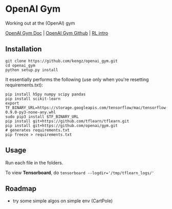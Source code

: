 # OpenAI Gym
Working out at the (OpenAI) gym

[OpenAI Gym Doc](https://gym.openai.com/docs) | [OpenAI Gym Github](https://github.com/openai/gym) | [RL intro](https://gym.openai.com/docs/rl)

## Installation

```shell
git clone https://github.com/kengz/openai_gym.git
cd openai_gym
python setup.py install
```

It essentially performs the following (use only when you're resetting requirements.txt):

```shell
pip install h5py numpy scipy pandas
pip install scikit-learn
export TF_BINARY_URL=https://storage.googleapis.com/tensorflow/mac/tensorflow-0.9.0-py3-none-any.whl
sudo pip3 install $TF_BINARY_URL
pip install git+https://github.com/tflearn/tflearn.git
pip install git+https://github.com/openai/gym.git
# generates requirements.txt
pip freeze > requirements.txt
```


## Usage

Run each file in the folders.

To view **Tensorboard**, do `tensorboard --logdir='/tmp/tflearn_logs/'`


## Roadmap

- try some simple algos on simple env (CartPole)
